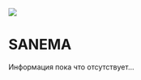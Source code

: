 ![](https://github.com/SANEMA-64/demo-repository/actions/workflows/auto-assign.yml/badge.svg)


# SANEMA
Информация пока что отсутствует...

